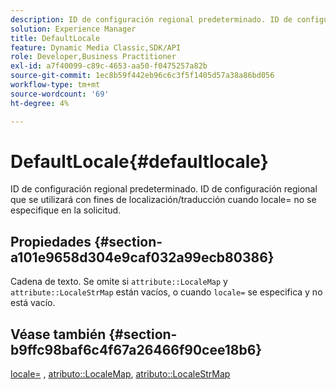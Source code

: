 ```yaml
---
description: ID de configuración regional predeterminado. ID de configuración regional que se utilizará con fines de localización/traducción cuando locale= no se especifique en la solicitud.
solution: Experience Manager
title: DefaultLocale
feature: Dynamic Media Classic,SDK/API
role: Developer,Business Practitioner
exl-id: a7f40099-c89c-4653-aa50-f0475257a82b
source-git-commit: 1ec8b59f442eb96c6c3f5f1405d57a38a86bd056
workflow-type: tm+mt
source-wordcount: '69'
ht-degree: 4%

---
```


# DefaultLocale{#defaultlocale}

ID de configuración regional predeterminado. ID de configuración regional que se utilizará con fines de localización/traducción cuando locale= no se especifique en la solicitud.

## Propiedades {#section-a101e9658d304e9caf032a99ecb80386}

Cadena de texto. Se omite si `attribute::LocaleMap` y `attribute::LocaleStrMap` están vacíos, o cuando `locale=` se especifica y no está vacío.

## Véase también {#section-b9ffc98baf6c4f67a26466f90cee18b6}

[locale=](../../../../../is-api/http-ref/image-serving-api-ref/c-http-protocol-reference/c-command-reference/r-locale.md#reference-8a846b2fbc004a12821b956ed3b25cfb) ,  [atributo::LocaleMap](../../../../../is-api/image-catalog/image-serving-api-ref/c-image-catalog-reference/c-attributes-reference/r-localemap.md#reference-49bbf598f8ea47c3a563755cef306318),  [atributo::LocaleStrMap](../../../../../is-api/image-catalog/image-serving-api-ref/c-image-catalog-reference/c-attributes-reference/r-localestrmap.md#reference-98c42070a4bc4baf92537132be2b5b1e)
